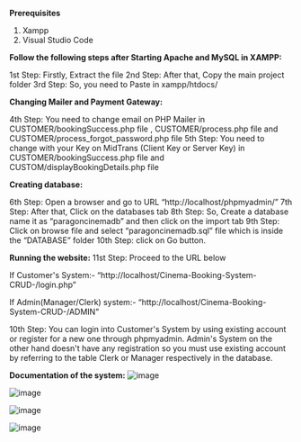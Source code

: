 **Prerequisites**
1. Xampp
2. Visual Studio Code


**Follow the following steps after Starting Apache and MySQL in XAMPP:**

1st Step: Firstly, Extract the file
2nd Step: After that, Copy the main project folder
3rd Step: So, you need to Paste in xampp/htdocs/

**Changing Mailer and Payment Gateway:**

4th Step: You need to change email on PHP Mailer in CUSTOMER/bookingSuccess.php file ,
CUSTOMER/process.php file and CUSTOMER/process_forgot_password.php file
5th Step: You need to change with your Key on MidTrans (Client Key or Server Key) in 
CUSTOMER/bookingSuccess.php file and CUSTOM/displayBookingDetails.php file

**Creating database:**

6th Step: Open a browser and go to URL “http://localhost/phpmyadmin/”
7th Step: After that, Click on the databases tab
8th Step: So, Create a database name it as “paragoncinemadb” and then click on the import tab
9th Step: Click on browse file and select “paragoncinemadb.sql” file which is inside the “DATABASE”      folder
10th Step: click on Go button.

**Running the website:**
11st Step: Proceed to the URL below

If Customer's System:-
“http://localhost/Cinema-Booking-System-CRUD-/login.php”

If Admin(Manager/Clerk) system:-
“http://localhost/Cinema-Booking-System-CRUD-/ADMIN"

10th Step: You can login into Customer's System by using existing account or register for a new one through phpmyadmin. 
Admin's System on the other hand doesn't have any registration so you must use existing account by referring to the table Clerk or Manager respectively in the database.

**Documentation of the system:**
![image](https://github.com/user-attachments/assets/06201621-a05f-4ab9-a84f-ae3b807fe285)

![image](https://github.com/user-attachments/assets/af3111a9-1a4f-4c7e-9801-4ed378d4ea90)

![image](https://github.com/user-attachments/assets/500bbf71-54e3-42f0-91ec-50a619c6af25)

![image](https://github.com/user-attachments/assets/6de5310b-e8b5-44be-9285-60db2a68ffed)



